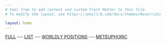 ```yaml
---
# Feel free to add content and custom Front Matter to this file.
# To modify the layout, see https://jekyllrb.com/docs/themes/#overriding-theme-defaults

layout: home
---
```

[FULL](/full.markdown) --- [LIST](/index) --- [WORLDLY POSITIONS](/worldlypositions.markdown) --- [METEUPHORIC](meteuphoric.markdown)
<br>
